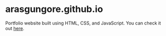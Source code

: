 # arasgungore.github.io

Portfolio website built using HTML, CSS, and JavaScript. You can check it out [here](jeanmmiguel.github.io).





